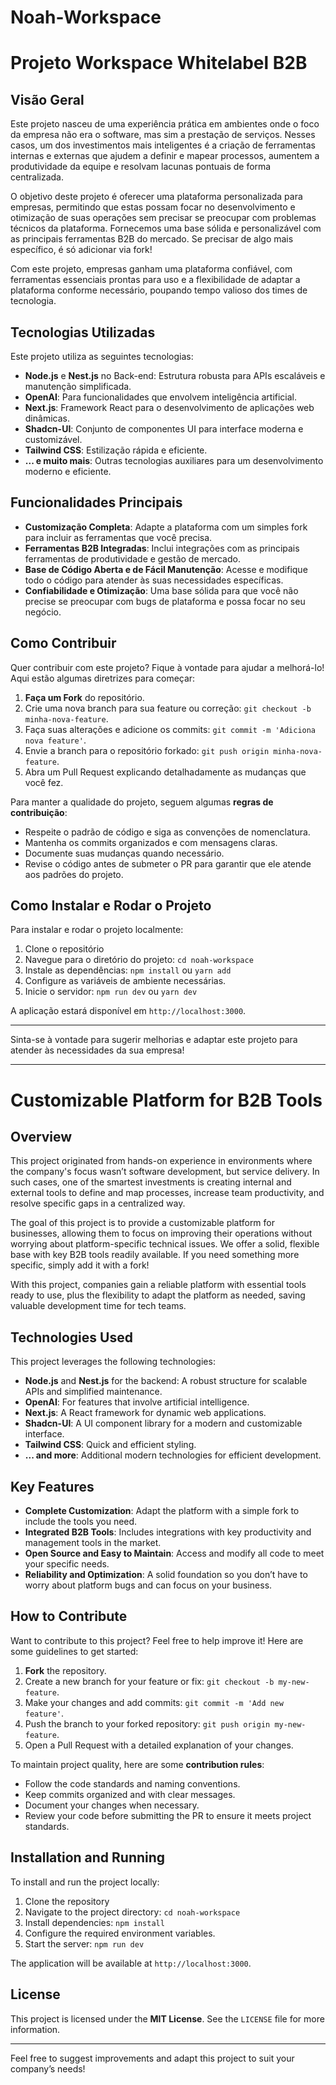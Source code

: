 # Noah-Workspace

# Projeto Workspace Whitelabel B2B

## Visão Geral

Este projeto nasceu de uma experiência prática em ambientes onde o foco da empresa não era o software, mas sim a prestação de serviços. Nesses casos, um dos investimentos mais inteligentes é a criação de ferramentas internas e externas que ajudem a definir e mapear processos, aumentem a produtividade da equipe e resolvam lacunas pontuais de forma centralizada.

O objetivo deste projeto é oferecer uma plataforma personalizada para empresas, permitindo que estas possam focar no desenvolvimento e otimização de suas operações sem precisar se preocupar com problemas técnicos da plataforma. Fornecemos uma base sólida e personalizável com as principais ferramentas B2B do mercado. Se precisar de algo mais específico, é só adicionar via fork!

Com este projeto, empresas ganham uma plataforma confiável, com ferramentas essenciais prontas para uso e a flexibilidade de adaptar a plataforma conforme necessário, poupando tempo valioso dos times de tecnologia.

## Tecnologias Utilizadas

Este projeto utiliza as seguintes tecnologias:

- **Node.js** e **Nest.js** no Back-end: Estrutura robusta para APIs escaláveis e manutenção simplificada.
- **OpenAI**: Para funcionalidades que envolvem inteligência artificial.
- **Next.js**: Framework React para o desenvolvimento de aplicações web dinâmicas.
- **Shadcn-UI**: Conjunto de componentes UI para interface moderna e customizável.
- **Tailwind CSS**: Estilização rápida e eficiente.
- **... e muito mais**: Outras tecnologias auxiliares para um desenvolvimento moderno e eficiente.

## Funcionalidades Principais

- **Customização Completa**: Adapte a plataforma com um simples fork para incluir as ferramentas que você precisa.
- **Ferramentas B2B Integradas**: Inclui integrações com as principais ferramentas de produtividade e gestão de mercado.
- **Base de Código Aberta e de Fácil Manutenção**: Acesse e modifique todo o código para atender às suas necessidades específicas.
- **Confiabilidade e Otimização**: Uma base sólida para que você não precise se preocupar com bugs de plataforma e possa focar no seu negócio.

## Como Contribuir

Quer contribuir com este projeto? Fique à vontade para ajudar a melhorá-lo! Aqui estão algumas diretrizes para começar:

1. **Faça um Fork** do repositório.
2. Crie uma nova branch para sua feature ou correção: `git checkout -b minha-nova-feature`.
3. Faça suas alterações e adicione os commits: `git commit -m 'Adiciona nova feature'`.
4. Envie a branch para o repositório forkado: `git push origin minha-nova-feature`.
5. Abra um Pull Request explicando detalhadamente as mudanças que você fez.

Para manter a qualidade do projeto, seguem algumas **regras de contribuição**:
- Respeite o padrão de código e siga as convenções de nomenclatura.
- Mantenha os commits organizados e com mensagens claras.
- Documente suas mudanças quando necessário.
- Revise o código antes de submeter o PR para garantir que ele atende aos padrões do projeto.

## Como Instalar e Rodar o Projeto

Para instalar e rodar o projeto localmente:

1. Clone o repositório
2. Navegue para o diretório do projeto: `cd noah-workspace`
3. Instale as dependências: `npm install` ou `yarn add`
4. Configure as variáveis de ambiente necessárias.
5. Inicie o servidor: `npm run dev` ou `yarn dev`

A aplicação estará disponível em `http://localhost:3000`.

---

Sinta-se à vontade para sugerir melhorias e adaptar este projeto para atender às necessidades da sua empresa!

---

# Customizable Platform for B2B Tools

## Overview

This project originated from hands-on experience in environments where the company's focus wasn’t software development, but service delivery. In such cases, one of the smartest investments is creating internal and external tools to define and map processes, increase team productivity, and resolve specific gaps in a centralized way.

The goal of this project is to provide a customizable platform for businesses, allowing them to focus on improving their operations without worrying about platform-specific technical issues. We offer a solid, flexible base with key B2B tools readily available. If you need something more specific, simply add it with a fork!

With this project, companies gain a reliable platform with essential tools ready to use, plus the flexibility to adapt the platform as needed, saving valuable development time for tech teams.

## Technologies Used

This project leverages the following technologies:

- **Node.js** and **Nest.js** for the backend: A robust structure for scalable APIs and simplified maintenance.
- **OpenAI**: For features that involve artificial intelligence.
- **Next.js**: A React framework for dynamic web applications.
- **Shadcn-UI**: A UI component library for a modern and customizable interface.
- **Tailwind CSS**: Quick and efficient styling.
- **... and more**: Additional modern technologies for efficient development.

## Key Features

- **Complete Customization**: Adapt the platform with a simple fork to include the tools you need.
- **Integrated B2B Tools**: Includes integrations with key productivity and management tools in the market.
- **Open Source and Easy to Maintain**: Access and modify all code to meet your specific needs.
- **Reliability and Optimization**: A solid foundation so you don’t have to worry about platform bugs and can focus on your business.

## How to Contribute

Want to contribute to this project? Feel free to help improve it! Here are some guidelines to get started:

1. **Fork** the repository.
2. Create a new branch for your feature or fix: `git checkout -b my-new-feature`.
3. Make your changes and add commits: `git commit -m 'Add new feature'`.
4. Push the branch to your forked repository: `git push origin my-new-feature`.
5. Open a Pull Request with a detailed explanation of your changes.

To maintain project quality, here are some **contribution rules**:
- Follow the code standards and naming conventions.
- Keep commits organized and with clear messages.
- Document your changes when necessary.
- Review your code before submitting the PR to ensure it meets project standards.

## Installation and Running

To install and run the project locally:

1. Clone the repository
2. Navigate to the project directory: `cd noah-workspace`
3. Install dependencies: `npm install`
4. Configure the required environment variables.
5. Start the server: `npm run dev`

The application will be available at `http://localhost:3000`.

## License

This project is licensed under the **MIT License**. See the `LICENSE` file for more information.

---

Feel free to suggest improvements and adapt this project to suit your company’s needs!
